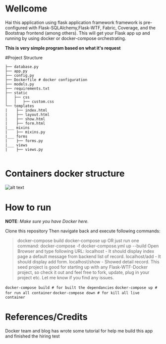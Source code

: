# Wellcome
Hai this application using flask application framework framework is pre-configured with Flask-SQLAlchemy,Flask-WTF, Fabric, Coverage, and the Bootstrap frontend (among others). This will get your Flask app up and running by using docker or docker-compose orchestrating.

**This is very simple program based on what it's request**

#Project Structure
```
├── database.py
├── app.py
├── config.py
├── Dockerfile # docker configuration
├── models.py
├── requirements.txt
├── static
│   ├── css
│   │   ├── custom.css
└── templates
|    ├── index.html
|    ├── layout.html
|    ├── show.html
|    ├── form.html
|___ mixins
|    ├── mixins.py
|___ forms
|    ├── forms.py
|___ views
|    ├── views.py
   
```

# Containers docker structure
![alt text](https://github.com/mrsan22/Angular-Flask-Docker-Skeleton/blob/master/project_architecture.png)

# How to run
**NOTE**: *Make sure you have Docker here.*

Clone this repository
Then navigate back and execute following commands:
> docker-compose build
> docker-compose up
> OR just run one command: docker-compose -f docker-compose.yml up --build
Open Browser and type following URL:
localhost - It should display index page a default message from backend list of record.
localhost/add - It should display add form.
localhost/show - Showed detail record.
This seed project is good for starting up with any Flask-WTF-Docker project, so check it out and feel free to fork, update, plug in your project etc. Let me know if you find any issues.

`docker-compose build # for built the dependancies`
`docker-compose up # for run all container`
`docker-compose down # for kill all live container`

# References/Credits
Docker team and blog has wrote some tutorial for help me build this app and finished the hiring test